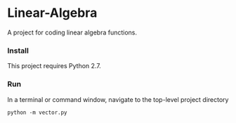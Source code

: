 # Linear-Algebra
A project for coding linear algebra functions.

### Install

This project requires Python 2.7.

### Run

In a terminal or command window, navigate to the top-level project directory

```python -m vector.py```
